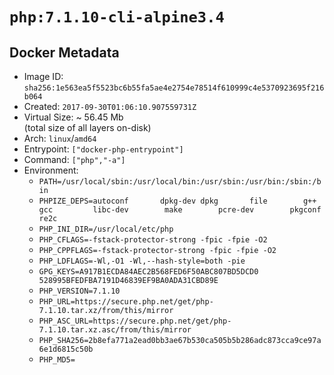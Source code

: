 # `php:7.1.10-cli-alpine3.4`

## Docker Metadata

- Image ID: `sha256:1e563ea5f5523bc6b55fa5ae4e2754e78514f610999c4e5370923695f216b064`
- Created: `2017-09-30T01:06:10.907559731Z`
- Virtual Size: ~ 56.45 Mb  
  (total size of all layers on-disk)
- Arch: `linux`/`amd64`
- Entrypoint: `["docker-php-entrypoint"]`
- Command: `["php","-a"]`
- Environment:
  - `PATH=/usr/local/sbin:/usr/local/bin:/usr/sbin:/usr/bin:/sbin:/bin`
  - `PHPIZE_DEPS=autoconf 		dpkg-dev dpkg 		file 		g++ 		gcc 		libc-dev 		make 		pcre-dev 		pkgconf 		re2c`
  - `PHP_INI_DIR=/usr/local/etc/php`
  - `PHP_CFLAGS=-fstack-protector-strong -fpic -fpie -O2`
  - `PHP_CPPFLAGS=-fstack-protector-strong -fpic -fpie -O2`
  - `PHP_LDFLAGS=-Wl,-O1 -Wl,--hash-style=both -pie`
  - `GPG_KEYS=A917B1ECDA84AEC2B568FED6F50ABC807BD5DCD0 528995BFEDFBA7191D46839EF9BA0ADA31CBD89E`
  - `PHP_VERSION=7.1.10`
  - `PHP_URL=https://secure.php.net/get/php-7.1.10.tar.xz/from/this/mirror`
  - `PHP_ASC_URL=https://secure.php.net/get/php-7.1.10.tar.xz.asc/from/this/mirror`
  - `PHP_SHA256=2b8efa771a2ead0bb3ae67b530ca505b5b286adc873cca9ce97a6e1d6815c50b`
  - `PHP_MD5=`
